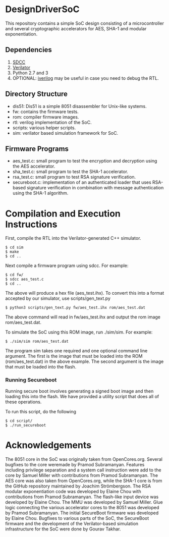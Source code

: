 # DesignDriverSoC #

This repository contains a simple SoC design consisting of a microcontroller
and several cryptographic accelerators for AES, SHA-1 and modular
exponentiation.

## Dependencies ##

1. [SDCC](http://sdcc.sourceforge.net/)
2. [Verilator](https://www.veripool.org/wiki/verilator)
3. Python 2.7 and 3
4. OPTIONAL: [iverilog](http://iverilog.icarus.com/) may be useful in case you need to debug the RTL.


## Directory Structure ##

* dis51: Dis51 is a simple 8051 disassembler for Unix-like systems.
* fw: contains the firmware tests.
* rom: compiler firmware images.
* rtl: verilog implementation of the SoC.
* scripts: various helper scripts.
* sim: verilator based simulation framework for SoC.

## Firmware Programs ##

* aes_test.c: small program to test the encryption and decryption using the AES accelerator.
* sha_test.c: small program to test the SHA-1 accelerator.
* rsa_test.c: small program to test RSA signature verification.
* secureboot.c:  implementation of an authenticated loader that uses RSA-based signature verification in combination with message authentication using the SHA-1 algorithm.

# Compilation and Execution Instructions

First, compile the RTL into the Verilator-generated C++ simulator.

    $ cd sim
    $ make
    $ cd ..

Next compile a firmware program using sdcc. For example:

    $ cd fw/
    $ sdcc aes_test.c
    $ cd ..
    
The above will produce a hex file (aes_test.ihx). To convert this into
a format accepted by our simulator, use scripts/gen_text.py

    $ python3 scripts/gen_text.py fw/aes_test.ihx rom/aes_test.dat

The above command will read in fw/aes_test.ihx and output the rom image rom/aes_test.dat.

To simulate the SoC using this ROM image, run ./sim/sim. For example:

    $ ./sim/sim rom/aes_test.dat

The program sim takes one required and one optional command line argument.
The first is the image that must be loaded into the ROM (rom/aes_test.dat) in the above example. The second argument is the image that must be loaded into the flash.

### Running Secureboot ###

Running secure boot involves generating a signed boot image and then
loading this into the flash. We have provided a utility script that does
all of these operations.

To run this script, do the following

    $ cd script/
    $ ./run_secureboot

# Acknowledgements #

The 8051 core in the SoC was originally taken from OpenCores.org. Several bugfixes to the core weremade by Pramod Subramanyan. Features including privilege separation and a system call instruction were add to the core by Samuel Miller with contributions from Pramod Subramanyan. The AES core was also taken from OpenCores.org, while the SHA-1 core is from the GitHub repository maintained by Joachim Strömbergson.  The RSA modular exponentiation code was developed by Elaine Chou with contributions from Pramod Subramanyan. The flash-like input device was developed by Elaine Chou.  The MMU was developed by Samuel Miller.  Glue logic connecting the various accelerator cores to the 8051 was developed by Pramod Subramanyan.  The initial SecureBoot firmware was developed by Elaine Chou.  Bugfixes to various parts of the SoC, the SecureBoot firmware and the development of the Verilator-based simulation infrastructure for the SoC were done by Gourav Takhar.
